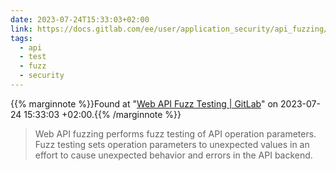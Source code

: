```yaml
---
date: 2023-07-24T15:33:03+02:00
link: https://docs.gitlab.com/ee/user/application_security/api_fuzzing/
tags:
  - api
  - test
  - fuzz
  - security
---
```

{{% marginnote %}}Found at "[Web API Fuzz Testing | GitLab](https://web.archive.org/web/20230724153303/https://docs.gitlab.com/ee/user/application_security/api_fuzzing/)" on 2023-07-24 15:33:03 +02:00.{{% /marginnote %}}

> Web API fuzzing performs fuzz testing of API operation parameters. Fuzz testing sets operation parameters to unexpected values in an effort to cause unexpected behavior and errors in the API backend.